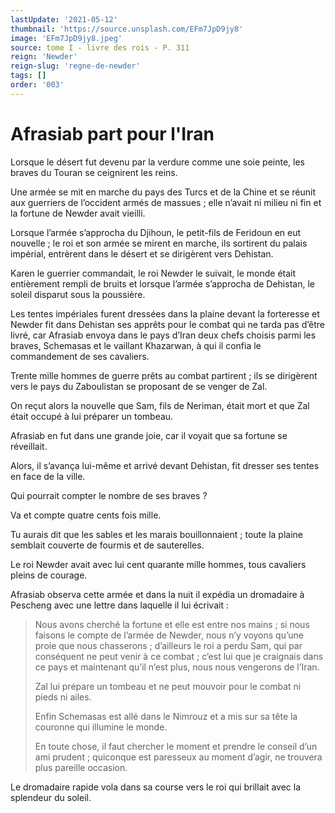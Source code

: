 ```yaml
---
lastUpdate: '2021-05-12'
thumbnail: 'https://source.unsplash.com/EFm7JpD9jy8'
image: 'EFm7JpD9jy8.jpeg'
source: tome I - livre des rois - P. 311
reign: 'Newder'
reign-slug: 'regne-de-newder'
tags: []
order: '003'
---
```


# Afrasiab part pour l'Iran

Lorsque le désert fut devenu par la verdure comme une soie peinte, les braves du Touran se ceignirent les reins.

Une armée se mit en marche du pays des Turcs et de la Chine et se réunit aux guerriers de l’occident armés de massues ; elle n’avait ni milieu ni fin et la fortune de Newder avait vieilli.

Lorsque l’armée s’approcha du Djihoun, le petit-fils de Feridoun en eut nouvelle ; le roi et son armée se mirent en marche, ils sortirent du palais impérial, entrèrent dans le désert et se dirigèrent vers Dehistan.

Karen le guerrier commandait, le roi Newder le suivait, le monde était entièrement rempli de bruits et lorsque l’armée s’approcha de Dehistan, le soleil disparut sous la poussière.

Les tentes impériales furent dressées dans la plaine devant la forteresse et Newder fit dans Dehistan ses apprêts pour le combat qui ne tarda pas d’être livré, car Afrasiab envoya dans le pays d’Iran deux chefs choisis parmi les braves, Schemasas et le vaillant Khazarwan, à qui il confia le commandement de ses cavaliers.

Trente mille hommes de guerre prêts au combat partirent ; ils se dirigèrent vers le pays du Zaboulistan se proposant de se venger de Zal.

On reçut alors la nouvelle que Sam, fils de Neriman, était mort et que Zal était occupé à lui préparer un tombeau.

Afrasiab en fut dans une grande joie, car il voyait que sa fortune se réveillait.

Alors, il s’avança lui-même et arrivé devant Dehistan, fit dresser ses tentes en face de la ville.

Qui pourrait compter le nombre de ses braves ?

Va et compte quatre cents fois mille.

Tu aurais dit que les sables et les marais bouillonnaient ; toute la plaine semblait couverte de fourmis et de sauterelles.

Le roi Newder avait avec lui cent quarante mille hommes, tous cavaliers pleins de courage.

Afrasiab observa cette armée et dans la nuit il expédia un dromadaire à Pescheng avec une lettre dans laquelle il lui écrivait :

> Nous avons cherché la fortune et elle est entre nos mains ; si nous faisons le compte de l’armée de Newder, nous n’y voyons qu’une proie que nous chasserons ; d’ailleurs le roi a perdu Sam, qui par conséquent ne peut venir à ce combat ; c’est lui que je craignais dans ce pays et maintenant qu’il n’est plus, nous nous vengerons de l’Iran.
>
> Zal lui prépare un tombeau et ne peut mouvoir pour le combat ni pieds ni ailes.
>
> Enfin Schemasas est allé dans le Nimrouz et a mis sur sa tête la couronne qui illumine le monde.
>
> En toute chose, il faut chercher le moment et prendre le conseil d’un ami prudent ; quiconque est paresseux au moment d’agir, ne trouvera plus pareille occasion.

Le dromadaire rapide vola dans sa course vers le roi qui brillait avec la splendeur du soleil.
